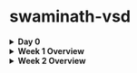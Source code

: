 # swaminath-vsd


<details>
<summary><b>Day 0</b></summary>

## Day 0 - Tools Installation

### Yosys

Installation from source for the latest version. This method ensures you have the most up-to-date features.

```bash
$ git clone https://github.com/YosysHQ/yosys.git
$ cd yosys
$ sudo apt install make
$ sudo apt-get install build-essential clang bison flex \
    libreadline-dev gawk tcl-dev libffi-dev git \
    graphviz xdot pkg-config python3 libboost-system-dev \
    libboost-python-dev libboost-filesystem-dev zlib1g-dev
$ make
$ sudo make install
```

### Yosys Output
![Yosys output](<yosys version and installation.png>)

### Yosys Tool 
![Yosys Tool](yosystool.png)


### Icarus Verilog

Simple installation using the standard package manager.

```bash
$ sudo apt-get install iverilog
```

### Icarus Verilog installation
![Icarus Verilog installation](<iverilog installation.png>)

### Icarus Verilog Tool
![Icarus Verilog Tool](iverilogtool.png)

### GTKWave

Installation using the standard package manager.

```bash
$ sudo apt update
$ sudo apt install gtkwave
```

### GTK Waveform Installation
![GTKWave installation](gtkwaveformsinstallation.png)

### GTK Waveform Tool 
![GTK Waveform Tool](gtkwaveformtool.png)

</details>



<details>

<summary><b>Week 1 Overview</b></summary>

## Week 1 - Introduction to Verilog RTL Design and Synthesis

Week 1 focuses on the fundamentals of digital design using Verilog HDL, covering simulation, synthesis, and optimization techniques. Students will learn to use industry-standard tools for RTL design and verification.

### Week 1 Learning Objectives:
- Master Verilog simulation using Iverilog and GTKWave
- Understand synthesis process using Yosys
- Learn library characterization and timing analysis
- Explore hierarchical vs flat synthesis methodologies
- Implement various flip-flop coding styles
- Apply logic optimization techniques

<details>
<summary><b>Day 1 - Introduction to Verilog RTL Design and Synthesis</b></summary>

### Introduction to Iverilog Design Testbench

This section introduces the fundamental concepts of Verilog simulation, testbench design, and the simulation flow using open-source tools.

**Key Concepts:**
- RTL Design and Testbench relationship
- Simulator working methodology
- Design setup and verification flow


---

#### Lab 1: Introduction to Lab

**Objective:** Understanding the lab environment and tool setup for Verilog design simulation.

**Topics Covered:**
- Lab directory structure exploration
- File organization for designs and testbenches
- Introduction to design flow methodology 


**Lab Environment Setup:**
- Cloning verilog files repository
![git clone](week1day1gitcloning.png)
- Understanding lib, verilog_model, and verilog_files directories
- File naming conventions and organization
-Lab using yosys 
 example used here is of a mux 
![mux](goodmuxgvimoutput.png)
![mux](gtkgoodmux.png)
![mux](goodmuxsynthesisoutput.png)
![mux](goodmuxnetlistresult.png)
</details>
<details>
<summary><b>Day-2 Timing libs,Hierarchy vs flat Synthesis </b></summary>

Timing libraries, typically in the Liberty (.lib) format, are essential for digital design as they provide characterization data like timing, area, and power for standard cells under various operating and process conditions. These libraries use models such as NLDM (Non-Linear Delay Model) and CCS (Composite Current Source), where CCS offers improved accuracy but at a larger file size and complexity compared to NLDM. Timing libraries form the backbone for static timing analysis and synthesis stages, guiding the EDA tools in optimizing and verifying timing closure.

When it comes to synthesis strategies, hierarchical and flat synthesis differ in their approach to design optimization. Hierarchical synthesis maintains the modular structure of a design, optimizing each block or module independently, which allows for design reuse, faster synthesis times, and easier debugging and constraint management. However, this can lead to suboptimal global optimization, as cross-module paths may not be fully optimized. In contrast, flat synthesis collapses the hierarchy, treating the entire design as a single entity for synthesis. This enables stronger global optimization and potentially better area and timing results, but at the cost of increased tool runtime, memory requirements, and loss of modularity, making later debugging and incremental changes more challenging. The choice between these methods often depends on the size and complexity of the design, as well as the importance of optimization versus maintainability.

Here are the few lab programs which where simulated , synthesised and netlist where created 
![mmux](multimodule synthesis output.png)
# Hiearchy Example
![mmux](multimodulehierarchyoutput.png)
# Flatten example
![mmux](multimoduleflat.png)
# Output 
![mux](multimodulenetlistoutput.png)
Flop Coding Styles and Optimization

Flip-flop coding styles significantly impact synthesis results and overall design performance. Synchronous reset flops are preferred for FPGA implementations as they utilize dedicated reset resources efficiently and provide better timing predictability. The reset logic is embedded within the clock domain, making timing closure easier. Asynchronous reset flops offer faster reset response but can create timing challenges and may consume additional routing resources.

Clock enable coding styles allow selective updating of flip-flops, reducing power consumption by preventing unnecessary transitions. Proper clock enable implementation prevents clock gating synthesis issues and maintains design synchronization. Multi-bit flop coding involves grouping related signals into vector registers, enabling synthesis tools to implement more efficient multi-bit flip-flop cells, reducing area and improving performance.

Optimization techniques include avoiding mixed reset types within modules, as this can prevent inference of optimal flop implementations. Using reset synchronizers for asynchronous reset deassertion ensures glitch-free operation. Pipeline register insertion at module boundaries improves timing by breaking long combinational paths. Synthesis tools can optimize flop placement and clustering when consistent coding styles are maintained. Load balancing through register duplication helps meet timing requirements in high-fanout scenarios, while retiming optimization can redistribute registers across combinational logic to achieve better frequency targets.
Here is the example which was done in the lab 
# dff asyncr Gtk waves
![mmux](dffasyncregtkop.png)
# synthesis Example
![mmux](dffasyncresunthesis.png)
# netlist example
![mmux](dffasyncresabcouput.png)
# Output 
![mux](dffasyncresshowfile.png)
Synthesizing of flops 
Here are the results of the above topic done in lab 
Synthesizing mult2 (multiply by 2)
# Code
![mmux](mul2gvim.png)
# Output 
![mmux](mul2ouput.png)
</details>
<details>
<summary><b>Day 3 -  Combinational and Sequential Optimizations</b></summary>
Combinational optimization focuses on reducing delay, area, and power in logic gates without memory elements. Boolean minimization techniques like Karnaugh maps and Quine-McCluskey method eliminate redundant logic terms. Multi-level optimization restructures logic networks through factorization, decomposition, and common sub-expression elimination to reduce gate count and critical path delays. Technology mapping selects optimal standard cells from libraries, considering area-delay trade-offs. Logic sharing identifies common logic patterns across different paths, reducing total gate count while maintaining functionality.

Sequential optimization targets circuits with memory elements like flip-flops and latches. Retiming is a powerful technique that repositions registers across combinational logic boundaries without altering functionality, enabling better timing performance by balancing pipeline stages. This optimization can reduce clock period by moving registers from low-delay paths to critical paths.
# Logic Implementation
Only AND gate was used 
![mmux](wek3lab62optchecknetlistop.png)
# Optimization
![mmux](week3 lab1.png)
# Optimizing DFF cont3
![mmux](week1day7dffconst3output.png)
# Optimizing DFF cont2
![mux](week1lab7dffconst2output.png)
</details>
<details>
<summary><b>Day 4 - GLS, Blocking vs Non-blocking and Synthesis-Simulation Mismatch</b></summary>
Gate Level Simulation (GLS) verifies design functionality after synthesis using the actual gate-level netlist with real timing delays from Standard Delay Format (SDF) files. Unlike RTL simulation, GLS provides accurate timing verification, detects glitches and race conditions, and validates asynchronous paths that static timing analysis might miss. GLS is essential for catching synthesis errors, verifying scan chain implementation, and ensuring proper system initialization and reset behavior.

Blocking vs Non-blocking assignments fundamentally differ in execution behavior. Blocking assignments (=) execute sequentially within an always block, with each statement completing before the next begins. This creates combinational logic where changes propagate immediately. Non-blocking assignments (<=) schedule updates that occur simultaneously at the end of the time step, modeling sequential logic behavior more accurately. The key difference: blocking creates a shift register effect in one clock cycle, while non-blocking creates proper pipeline behavior across multiple cycles.

Synthesis-Simulation Mismatch occurs when RTL and post-synthesis simulations produce different results. Common causes include improper mixing of blocking and non-blocking assignments within the same always block, incomplete sensitivity lists, uninitialized signals, and poor clock domain crossing practices. Race conditions from blocking assignments can synthesize differently than simulated, while latch inference from incomplete conditional statements creates unexpected behavior. Timing violations and metastability issues appear only in GLS with realistic delays. Prevention requires consistent coding styles, proper reset initialization, and comprehensive testbenches that verify both functional and timing aspects
# Ternary operation mux
![mmux](week1d4sk2glsmistbtomop.png)
![mmux](week1d4sk2glsmistomop.png)
# Blocking example 
![mmux](week1d4sk3l1blockp1wave.png)
![mmux](week1d4sk3l2bcop.png)

</details>
<details>
<summary><b>Day 5 - IF statements ,incomplete and  bad cases</b></summary>
Incomplete IF statements are a major source of unintentional latch inference in combinational logic. When an IF statement lacks an ELSE clause or doesn't assign values to all outputs in every branch, synthesis tools must preserve the previous value, creating transparent latches. For example, if a signal is assigned only when a condition is true but has no assignment when false, the synthesizer infers a latch to "remember" the last value. This behavior is rarely intended in digital design and leads to timing complexities since latches are level-sensitive rather than edge-sensitive.

Bad coding practices include mixing blocking and non-blocking assignments within the same always block, creating incomplete sensitivity lists that don't include all referenced signals, and writing nested IF-ELSE chains when mutually exclusive conditions could use CASE statements instead. Priority encoding results from IF-ELSIF chains, creating cascaded multiplexers with unequal path delays, whereas parallel CASE statements synthesize to balanced multiplexer structures with uniform timing.
# Using IF incomplete Statements
![mmux](week1d5sk2incompwave.png)
![mmux](week1d5sk2difop.png)
# Using IF incomplete Statements type2 
![mmux](week1d5sk2if2wave.png)
![mmux](week1d5sk2if2op.png)
# Bad cases 
![mmux](week1d5sk3badcasewavep3.png)
![mmux](week1d5sk3casep1op.png)
# Partial Example 
![mmux](week1d5sk3passignp3op.png)
</details>
</details>
<details>
<summary><b>Week 2 Overview</b></summary>
<details>
<summary><b>Baby Soc introduction and details  </b></summary>

## Introduction

System-on-Chip (SoC) design represents the pinnacle of modern semiconductor engineering, integrating an entire computer system onto a single integrated circuit . This comprehensive approach to hardware design has revolutionized electronics, enabling everything from smartphones to IoT devices to operate with unprecedented efficiency and compactness. This write-up explores the fundamental concepts of SoC design and demonstrates how BabySoC serves as an ideal educational model for understanding these complex systems.

---

## What is a System-on-Chip (SoC)?

A System-on-Chip (SoC) is an integrated circuit that contains all the components of a complete computer system on a single chip. Unlike traditional system designs where components like processors, memory, and peripherals are separate chips connected via external buses, an SoC integrates these functions into one unified package. This integration significantly enhances performance, reduces power consumption, and minimizes the physical footprint of electronic devices.

The fundamental advantage of SoC architecture lies in its ability to eliminate the performance bottlenecks and power inefficiencies associated with inter-chip communication . By placing all system components on the same silicon die, data transfer speeds increase dramatically while power consumption decreases, making SoCs ideal for battery-powered and space-constrained applications.

---

## Components of a Typical SoC

### Processing Cores

The heart of any SoC is its processing unit, which can include microprocessors, microcontrollers, or Digital Signal Processors (DSPs). Modern SoCs often incorporate multiple CPU cores, including application processors (such as ARM Cortex or RISC-V cores) and specialized processors for specific tasks. These cores handle everything from general-purpose computing to real-time control functions .

### Memory Subsystem

SoC memory architecture typically includes multiple types of storage: volatile memory (SRAM and DRAM), non-volatile memory (ROM and Flash), and cache memory. The memory hierarchy is carefully designed to balance performance, power consumption, and cost, with high-speed cache memory providing rapid access to frequently used data while larger, slower memory stores the bulk of system information .

### Interconnect Infrastructure

The system interconnect serves as the communication backbone of the SoC, connecting all components through sophisticated on-chip networks . Modern SoCs employ advanced interconnect architectures like Network-on-Chip (NoC) implementations, which provide high-bandwidth, low-latency communication between system components while supporting features like quality-of-service (QoS) management and security firewalls .

### Peripheral and I/O Interfaces

SoCs integrate numerous peripheral controllers and I/O interfaces, including USB, SPI, I2C, UART, Ethernet, and wireless communication modules (Wi-Fi, Bluetooth) . These components enable the SoC to communicate with external devices and sensors, making it suitable for a wide range of applications from embedded systems to high-performance computing platforms.

### Specialized Hardware Accelerators

Many modern SoCs include dedicated hardware accelerators for specific functions such as graphics processing (GPUs), cryptographic operations, digital signal processing, and artificial intelligence workloads . These accelerators provide significant performance and power efficiency improvements over software-based implementations .

---

## The SoC Design Flow: From Concept to Silicon

### Architectural Design and Specification

The SoC design process begins with detailed specification and architectural design, where engineers define the system's functionality, performance requirements, power constraints, and interface specifications . This phase establishes the foundation for all subsequent design activities and determines the overall system architecture .

### Functional Modeling and High-Level Design

Before proceeding to detailed RTL implementation, engineers create high-level functional models using languages like C, SystemC, or specialized modeling tools . These models enable early software development, system-level optimization, and architectural validation without the complexity of low-level hardware details .

### RTL Design and Implementation

The Register Transfer Level (RTL) design phase translates the high-level architecture into detailed hardware descriptions using Hardware Description Languages (HDLs) like Verilog or VHDL . RTL design specifies the exact behavior of digital circuits, including data paths, control logic, and timing relationships .

### Verification and Validation

Functional verification ensures that the RTL implementation correctly matches the specification through extensive simulation, formal verification, and emulation. This critical phase identifies and resolves design bugs before proceeding to physical implementation, as errors found later in the design flow are exponentially more expensive to fix .

### Physical Design and Implementation

The physical design phase transforms the verified RTL into a manufacturable layout through synthesis, floorplanning, placement, routing, and timing optimization . This backend process ensures that the design meets performance, power, and area targets while being manufacturable using specific semiconductor process technologies.

---

## Why BabySoC is a Simplified Model for Learning

### Educational Focus and Accessibility

VSDBabySoC represents an ideal educational platform for understanding SoC design principles. As a small yet complete RISC-V based SoC, it demonstrates all fundamental SoC concepts while remaining simple enough for students to comprehend and experiment with. The design integrates three key IP cores: a RVMYTH RISC-V processor, an 8x Phase-Locked Loop (PLL) for clock generation, and a 10-bit Digital-to-Analog Converter (DAC) for interfacing with analog systems.

### Open-Source Learning Environment

BabySoC leverages open-source tools and methodologies, making it accessible to students and educators worldwide. The design uses industry-standard tools like Icarus Verilog for simulation and GTKWave for waveform analysis, providing students with hands-on experience using professional-grade development environments without licensing restrictions.

### Complete System Integration

Despite its simplicity, BabySoC demonstrates complete system integration, showing how different IP blocks communicate and work together to create a functional system . Students can observe how the PLL generates stable clock signals, how the RISC-V processor executes instructions, and how the DAC interfaces with external analog devices, providing a holistic view of SoC operation.

### Real-World Application Context

The BabySoC design, fabricated using Sky130 technology, bridges the gap between academic learning and industrial practice . Students working with BabySoC gain experience with the same design methodologies, verification techniques, and implementation flows used in commercial SoC development, preparing them for careers in the semiconductor industry .

---

## The Role of Functional Modeling in SoC Design

### Early Design Validation

Functional modeling plays a crucial role in SoC design by enabling early validation of system behavior before detailed RTL implementation . High-level models allow designers to explore different architectural options, validate system-level functionality, and identify potential design issues while changes are still relatively inexpensive to implement.

### Software Development Enablement

Functional models provide a platform for early software development, allowing software teams to begin work on drivers, firmware, and applications before hardware is available . This parallel development approach significantly reduces overall project timelines and enables better hardware-software co-optimization .

### System-Level Performance Analysis

Functional models enable system-level performance analysis and optimization, allowing designers to evaluate different architectural trade-offs and identify potential bottlenecks . These models can simulate complex scenarios and workloads that would be impractical to test on actual hardware during early design phases.

### Verification Planning and Coverage Analysis

Functional modeling supports comprehensive verification planning by helping identify test scenarios, coverage metrics, and verification strategies. The models serve as golden references for RTL verification, ensuring that the detailed implementation maintains the intended system behavior.

---

## Conclusion

System-on-Chip design represents one of the most challenging and rewarding areas of modern engineering, requiring deep understanding of computer architecture, digital design, and physical implementation . The design flow from architectural specification through functional modeling to RTL implementation and physical design demonstrates the complexity and sophistication required for successful SoC development .

BabySoC serves as an excellent educational vehicle for understanding these concepts, providing students with hands-on experience in SoC design, verification, and implementation using industry-standard tools and methodologies . By working with BabySoC, students gain practical experience with the complete SoC design flow while building the foundational knowledge necessary for advanced work in VLSI design and semiconductor engineering.

The role of functional modeling in this process cannot be overstated – it provides the critical bridge between high-level system requirements and detailed hardware implementation, enabling early validation, software development, and system optimization . As SoC designs continue to grow in complexity, the importance of robust functional modeling and systematic design flows will only increase, making educational platforms like BabySoC even more valuable for preparing the next generation of semiconductor engineers.

---

</details>
<details>
<summary><b>Baby Soc example iverilog execution and GTKwave analysis </b></summary>

## Baby Soc Overview

This code implements a basic System-on-Chip (SoC) containing a RISC-V processor core capable of executing RV32I instruction set. The design includes instruction memory, register file, data memory, and ALU components integrated into a functional CPU core.

## Features

- **Complete RV32I Support**: Implements all base integer instructions
- **5-Stage Pipeline**: Fetch, Decode, Execute, Memory, Writeback
- **Integrated Components**:
  - 32-entry Register File
  - 16-word Data Memory
  - 12-instruction Program Memory
  - Branch prediction and jump handling
- **Test Program**: Sum calculation (1+2+3+...+9 = 45)
### Simulation Steps
![mmux](week2setup.png)
## Simulation Results

### Test Program Execution
The core successfully executes a sum program that calculates 1+2+3+...+9 = 45.

**Expected Behavior:**
- Initialize sum register to 0
- Loop through numbers 1-9
- Accumulate sum in register r14
- Output final result (45) through `out[9:0]` port

### Waveform Analysis

#### Reset Operation
![Reset Analysis](week2reset.png)

The reset sequence shows proper initialization of all registers and control signals. The core remains in reset state until the reset signal is deasserted, after which normal operation begins.

#### Program Execution
![Program Execution](week2functioning.png)

This waveform demonstrates the program counter incrementing sequentially through the instruction memory, executing the sum calculation algorithm. Each clock cycle advances the PC by 4 bytes (32-bit instruction width).

#### Final Result Verification
![Final Result](week2result.png)

The output port `out[9:0]` displays the final calculated sum of 45, confirming correct program execution and register file operation.








